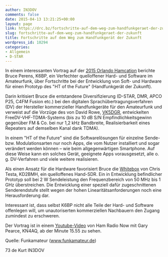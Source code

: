 ```yaml
---
author: IN3DOV
comments: false
date: 2015-04-13 13:21:25+00:00
layout: page
link: https://drc.bz/fortschritte-auf-dem-weg-zum-handfunkgeraet-der-zukunft/
slug: fortschritte-auf-dem-weg-zum-handfunkgeraet-der-zukunft
title: Fortschritte auf dem Weg zum Handfunkgerät der Zukunft
wordpress_id: 10294
categories:
- Allgemein
- D-STAR
---
```


In einem interessanten Vortrag auf der [2015 Orlando Hamcation](http://www.hamcation.com/forums.html) berichte Bruce Perens, K6BP, ein Verfechter quelloffener Hard- und Software im Amateurfunk, über Fortschritte bei der Entwicklung von Soft- und Hardware für einen Prototyp des "HT of the Future" (Handfunkgerät der Zukunft).

Darin kritisiert Bruce die entstandene Diversifizierung (D-STAR, DMR, APCO P25, C4FM Fusion etc.) bei den digitalen Sprachübertragungsverfahren (DV) der Hersteller kommerzieller Handfunkgeräte für den Amateurfunk und verweist auf die Vorzüge des von David Rowe, [VK5DGR](http://www.rowetel.com/blog/?page_id=452), entwickelten FreeDV-VHF-TDMA-Systems (bis zu 10 dB S/N Empfindlichkeitsgewinn gegenüber FM & Co. bei nur 1,2 kHz Bandbreite, Realisierbarkeit eines Repeaters auf demselben Kanal dank TDMA).

In einem "HT of the Future" sind die Softwarelösungen für einzelne Sende- bzw. Modulationsarten nur noch Apps, die vom Nutzer installiert und sogar verändert werden können – wie beim allgegenwärtigen Smartphone. Auf diese Weise kann ein solches Gerät, geeignete Apps vorausgesetzt, alle o. g. DV-Verfahren und viele weitere realisieren.

Als einen Ansatz für die Hardware favorisiert Bruce die [Whitebox](http://radio.testa.co/) von Chris Testa, KD2BMH, ein quelloffenes Hand-SDR. Ein in Entwicklung befindlicher Prototyp soll bei 2 W Sendeleistung den Frequenzbereich von 50 MHz bis 1 GHz überstreichen. Die Entwicklung einer speziell dafür zugeschnittenen Senderendstufe stellt wegen der hohen Linearitätsanforderungen noch eine Herausforderung dar.

Interessant ist, dass selbst K6BP nicht alle Teile der Hard- und Software offenlegen will, um unautoriserten kommerziellen Nachbauern den Zugang zumindest zu erschweren.

Der Vortrag ist in einem [Youtube-Video](https://www.youtube.com/watch?v=wq29i8gMm8c) von Ham Radio Now mit Gary Pearce, KN4AQ, ab der Minute 15.55 zu sehen.

Quelle: Funkamateur (www.funkamateur.de)

73 de Kurt IN3DOV


